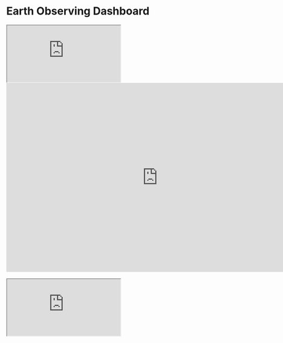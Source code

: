 # Earth Observing Dashboard

<iframe src="https://jshin.users.earthengine.app/view/no2"></iframe>

<iframe class="item" src="https://eodashboard.org/iframe?poi=JP02-E13b" width="800px" height="500px" frameBorder="0" scroll="no" style="overflow:hidden"></iframe>

<br>
<br>
<iframe src="https://fluid.nccs.nasa.gov/gram/cf_pm25/38.9x-77.0/"></iframe>

### <div>
  <b-embed type="video" aspect="4by3" controls poster="poster.png">
    <source src="dev-stories.webm" type="video/webm">
    <source src="dev-stories.mp4" type="video/mp4">
  </b-embed>
</div>
